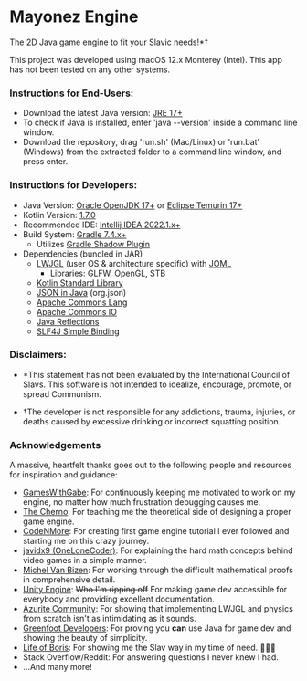 # Mayonez Engine

The 2D Java game engine to fit your Slavic needs!*†

This project was developed using macOS 12.x Monterey (Intel). This app has not been tested on any other systems.

### Instructions for End-Users:

- Download the latest Java version: [JRE 17+](https://www.oracle.com/java/technologies/downloads/)
- To check if Java is installed, enter 'java --version' inside a command line window.
- Download the repository, drag 'run.sh' (Mac/Linux) or 'run.bat' (Windows) from the extracted folder to a command line
  window, and press enter.

### Instructions for Developers:

- Java Version: [Oracle OpenJDK 17+](https://jdk.java.net/) or [Eclipse Temurin 17+](https://adoptium.net/)
- Kotlin Version: [1.7.0](https://github.com/JetBrains/kotlin/releases/tag/v1.7.0)
- Recommended IDE: [Intellij IDEA 2022.1.x+](https://www.jetbrains.com/idea/download/)
- Build System: [Gradle 7.4.x+](https://gradle.org/install/)
    - Utilizes [Gradle Shadow Plugin](https://github.com/johnrengelman/shadow)
- Dependencies (bundled in JAR)
    - [LWJGL](https://www.lwjgl.org/customize) (user OS & architecture specific)
      with [JOML](https://joml-ci.github.io/JOML/)
        - Libraries: GLFW, OpenGL, STB
    - [Kotlin Standard Library](https://kotlinlang.org/docs/getting-started.html)
    - [JSON in Java](https://github.com/stleary/JSON-java) (org.json)
    - [Apache Commons Lang](https://commons.apache.org/proper/commons-lang/)
    - [Apache Commons IO](https://commons.apache.org/proper/commons-io/)
    - [Java Reflections](https://github.com/ronmamo/reflections)
    - [SLF4J Simple Binding](https://www.slf4j.org/)

### Disclaimers:

- *This statement has not been evaluated by the International Council of Slavs. This software is not intended to
  idealize, encourage, promote, or spread Communism.

- †The developer is not responsible for any addictions, trauma, injuries, or deaths caused by excessive drinking or
  incorrect squatting position.

### Acknowledgements

A massive, heartfelt thanks goes out to the following people and resources for inspiration and guidance:

- [GamesWithGabe](https://youtube.com/c/GamesWithGabe): For continuously keeping me motivated to work on my engine, no
  matter how much frustration debugging causes me.
- [The Cherno](https://youtube.com/c/TheChernoProject): For teaching me the theoretical side of designing a proper game
  engine.
- [CodeNMore](https://www.youtube.com/playlist?list=PLah6faXAgguMnTBs3JnEJY0shAc18XYQZ): For creating first game engine
  tutorial I ever followed and starting me on this crazy journey.
- [javidx9 (OneLoneCoder)](https://www.youtube.com/c/javidx9): For explaining the hard math concepts behind video
  games in a simple manner.
- [Michel Van Bizen](https://www.youtube.com/c/MichelvanBiezen): For working through the difficult mathematical proofs
  in comprehensive detail.
- [Unity Engine](https://docs.unity3d.com/ScriptReference/): ~~Who I'm ripping off~~ For making game dev
  accessible for everybody and providing excellent documentation.
- [Azurite Community](https://azurite-engine.github.io/): For showing that implementing LWJGL and physics from scratch
  isn't as intimidating as it sounds.
- [Greenfoot Developers](https://www.greenfoot.org/files/javadoc/): For proving you **can** use Java for game dev and
  showing the beauty of simplicity.
- [Life of Boris](https://www.youtube.com/c/LifeofBoris/featured): For showing me the Slav way in my time of need.
  🥔🤘🥃
- Stack Overflow/Reddit: For answering questions I never knew I had.
- …And many more!